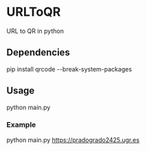 # URLToQR
URL to QR in python

## Dependencies
pip install qrcode --break-system-packages

## Usage
python main.py <URL>

### Example
python main.py https://pradogrado2425.ugr.es

